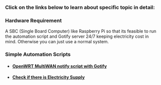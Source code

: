 ### Click on the links below to learn about specific topic in detail:

### Hardware Requirement

A SBC (Single Board Computer) like Raspberry Pi so that its feasible to run the automation script and Gotify server 24/7 keeping electricity cost in mind. Otherwise you can just use a normal system.

### Simple Automation Scripts
- #### [OpenWRT MultiWAN notify script with Gotify](https://github.com/WilcyWilson/Bash-Scripts/tree/master/MultiWANManagerOpenWRT#readme) 
- #### [Check if there is Electricity Supply](https://github.com/WilcyWilson/Bash-Scripts/tree/master/CheckElectricity#readme)